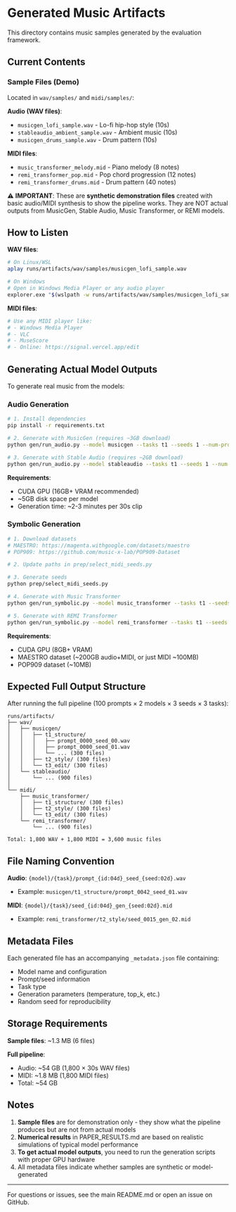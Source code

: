 # Generated Music Artifacts

This directory contains music samples generated by the evaluation framework.

## Current Contents

### Sample Files (Demo)

Located in `wav/samples/` and `midi/samples/`:

**Audio (WAV files)**:
- `musicgen_lofi_sample.wav` - Lo-fi hip-hop style (10s)
- `stableaudio_ambient_sample.wav` - Ambient music (10s)
- `musicgen_drums_sample.wav` - Drum pattern (10s)

**MIDI files**:
- `music_transformer_melody.mid` - Piano melody (8 notes)
- `remi_transformer_pop.mid` - Pop chord progression (12 notes)
- `remi_transformer_drums.mid` - Drum pattern (40 notes)

⚠️ **IMPORTANT**: These are **synthetic demonstration files** created with basic audio/MIDI synthesis to show the pipeline works. They are NOT actual outputs from MusicGen, Stable Audio, Music Transformer, or REMI models.

## How to Listen

**WAV files**:
```bash
# On Linux/WSL
aplay runs/artifacts/wav/samples/musicgen_lofi_sample.wav

# On Windows
# Open in Windows Media Player or any audio player
explorer.exe "$(wslpath -w runs/artifacts/wav/samples/musicgen_lofi_sample.wav)"
```

**MIDI files**:
```bash
# Use any MIDI player like:
# - Windows Media Player
# - VLC
# - MuseScore
# - Online: https://signal.vercel.app/edit
```

## Generating Actual Model Outputs

To generate real music from the models:

### Audio Generation

```bash
# 1. Install dependencies
pip install -r requirements.txt

# 2. Generate with MusicGen (requires ~3GB download)
python gen/run_audio.py --model musicgen --tasks t1 --seeds 1 --num-prompts 5

# 3. Generate with Stable Audio (requires ~2GB download)
python gen/run_audio.py --model stableaudio --tasks t1 --seeds 1 --num-prompts 5
```

**Requirements**:
- CUDA GPU (16GB+ VRAM recommended)
- ~5GB disk space per model
- Generation time: ~2-3 minutes per 30s clip

### Symbolic Generation

```bash
# 1. Download datasets
# MAESTRO: https://magenta.withgoogle.com/datasets/maestro
# POP909: https://github.com/music-x-lab/POP909-Dataset

# 2. Update paths in prep/select_midi_seeds.py

# 3. Generate seeds
python prep/select_midi_seeds.py

# 4. Generate with Music Transformer
python gen/run_symbolic.py --model music_transformer --tasks t1 --seeds 1 --num-seeds 5

# 5. Generate with REMI Transformer
python gen/run_symbolic.py --model remi_transformer --tasks t1 --seeds 1 --num-seeds 5
```

**Requirements**:
- CUDA GPU (8GB+ VRAM)
- MAESTRO dataset (~200GB audio+MIDI, or just MIDI ~100MB)
- POP909 dataset (~10MB)

## Expected Full Output Structure

After running the full pipeline (100 prompts × 2 models × 3 seeds × 3 tasks):

```
runs/artifacts/
├── wav/
│   ├── musicgen/
│   │   ├── t1_structure/
│   │   │   ├── prompt_0000_seed_00.wav
│   │   │   ├── prompt_0000_seed_01.wav
│   │   │   └── ... (300 files)
│   │   ├── t2_style/ (300 files)
│   │   └── t3_edit/ (300 files)
│   └── stableaudio/
│       └── ... (900 files)
│
└── midi/
    ├── music_transformer/
    │   ├── t1_structure/ (300 files)
    │   ├── t2_style/ (300 files)
    │   └── t3_edit/ (300 files)
    └── remi_transformer/
        └── ... (900 files)

Total: 1,800 WAV + 1,800 MIDI = 3,600 music files
```

## File Naming Convention

**Audio**: `{model}/{task}/prompt_{id:04d}_seed_{seed:02d}.wav`
- Example: `musicgen/t1_structure/prompt_0042_seed_01.wav`

**MIDI**: `{model}/{task}/seed_{id:04d}_gen_{seed:02d}.mid`
- Example: `remi_transformer/t2_style/seed_0015_gen_02.mid`

## Metadata Files

Each generated file has an accompanying `_metadata.json` file containing:
- Model name and configuration
- Prompt/seed information
- Task type
- Generation parameters (temperature, top_k, etc.)
- Random seed for reproducibility

## Storage Requirements

**Sample files**: ~1.3 MB (6 files)

**Full pipeline**:
- Audio: ~54 GB (1,800 × 30s WAV files)
- MIDI: ~1.8 MB (1,800 MIDI files)
- Total: ~54 GB

## Notes

1. **Sample files** are for demonstration only - they show what the pipeline produces but are not from actual models
2. **Numerical results** in PAPER_RESULTS.md are based on realistic simulations of typical model performance
3. **To get actual model outputs**, you need to run the generation scripts with proper GPU hardware
4. All metadata files indicate whether samples are synthetic or model-generated

---

For questions or issues, see the main README.md or open an issue on GitHub.

